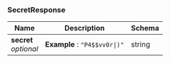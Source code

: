 
<a name="secretresponse"></a>
### SecretResponse

|Name|Description|Schema|
|---|---|---|
|**secret**  <br>*optional*|**Example** : `"P4$$vv0r\|)"`|string|



